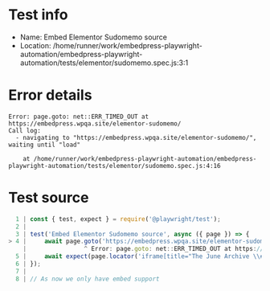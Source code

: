 # Test info

- Name: Embed Elementor Sudomemo source
- Location: /home/runner/work/embedpress-playwright-automation/embedpress-playwright-automation/tests/elementor/sudomemo.spec.js:3:1

# Error details

```
Error: page.goto: net::ERR_TIMED_OUT at https://embedpress.wpqa.site/elementor-sudomemo/
Call log:
  - navigating to "https://embedpress.wpqa.site/elementor-sudomemo/", waiting until "load"

    at /home/runner/work/embedpress-playwright-automation/embedpress-playwright-automation/tests/elementor/sudomemo.spec.js:4:16
```

# Test source

```ts
  1 | const { test, expect } = require('@playwright/test');
  2 |
  3 | test('Embed Elementor Sudomemo source', async ({ page }) => {
> 4 |     await page.goto('https://embedpress.wpqa.site/elementor-sudomemo/');
    |                ^ Error: page.goto: net::ERR_TIMED_OUT at https://embedpress.wpqa.site/elementor-sudomemo/
  5 |     await expect(page.locator('iframe[title="The June Archive \\#19 Part 1"]').contentFrame().locator('video')).toBeVisible();
  6 | });
  7 |
  8 | // As now we only have embed support 
```